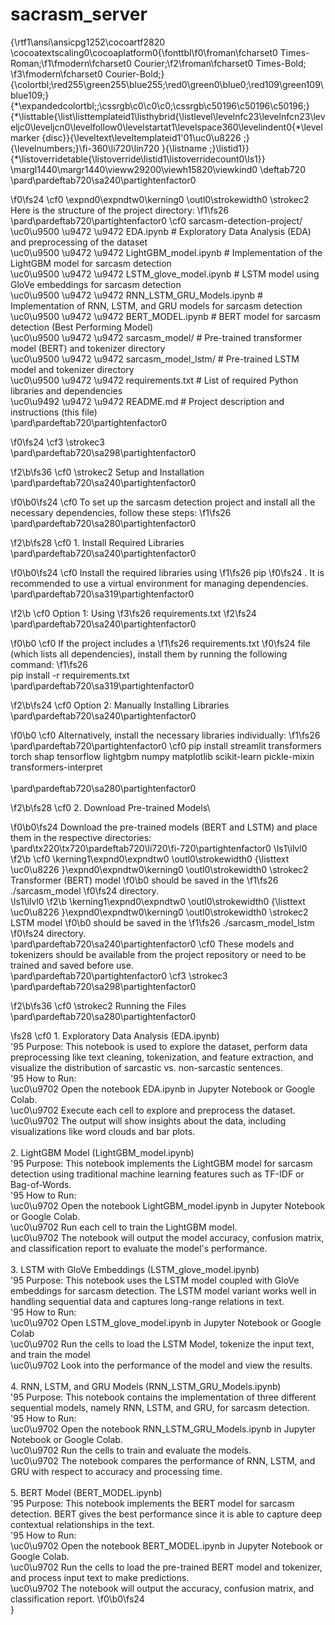 # sacrasm_server
{\rtf1\ansi\ansicpg1252\cocoartf2820
\cocoatextscaling0\cocoaplatform0{\fonttbl\f0\froman\fcharset0 Times-Roman;\f1\fmodern\fcharset0 Courier;\f2\froman\fcharset0 Times-Bold;
\f3\fmodern\fcharset0 Courier-Bold;}
{\colortbl;\red255\green255\blue255;\red0\green0\blue0;\red109\green109\blue109;}
{\*\expandedcolortbl;;\cssrgb\c0\c0\c0;\cssrgb\c50196\c50196\c50196;}
{\*\listtable{\list\listtemplateid1\listhybrid{\listlevel\levelnfc23\levelnfcn23\leveljc0\leveljcn0\levelfollow0\levelstartat1\levelspace360\levelindent0{\*\levelmarker \{disc\}}{\leveltext\leveltemplateid1\'01\uc0\u8226 ;}{\levelnumbers;}\fi-360\li720\lin720 }{\listname ;}\listid1}}
{\*\listoverridetable{\listoverride\listid1\listoverridecount0\ls1}}
\margl1440\margr1440\vieww29200\viewh15820\viewkind0
\deftab720
\pard\pardeftab720\sa240\partightenfactor0

\f0\fs24 \cf0 \expnd0\expndtw0\kerning0
\outl0\strokewidth0 \strokec2 Here is the structure of the project directory:
\f1\fs26 \
\pard\pardeftab720\partightenfactor0
\cf0 sarcasm-detection-project/\
\uc0\u9500 \u9472 \u9472  EDA.ipynb                    # Exploratory Data Analysis (EDA) and preprocessing of the dataset\
\uc0\u9500 \u9472 \u9472  LightGBM_model.ipynb          # Implementation of the LightGBM model for sarcasm detection\
\uc0\u9500 \u9472 \u9472  LSTM_glove_model.ipynb        # LSTM model using GloVe embeddings for sarcasm detection\
\uc0\u9500 \u9472 \u9472  RNN_LSTM_GRU_Models.ipynb     # Implementation of RNN, LSTM, and GRU models for sarcasm detection\
\uc0\u9500 \u9472 \u9472  BERT_MODEL.ipynb              # BERT model for sarcasm detection (Best Performing Model)\
\uc0\u9500 \u9472 \u9472  sarcasm_model/                # Pre-trained transformer model (BERT) and tokenizer directory\
\uc0\u9500 \u9472 \u9472  sarcasm_model_lstm/           # Pre-trained LSTM model and tokenizer directory\
\uc0\u9500 \u9472 \u9472  requirements.txt              # List of required Python libraries and dependencies\
\uc0\u9492 \u9472 \u9472  README.md                     # Project description and instructions (this file)\
\pard\pardeftab720\partightenfactor0

\f0\fs24 \cf3 \strokec3 \
\pard\pardeftab720\sa298\partightenfactor0

\f2\b\fs36 \cf0 \strokec2 Setup and Installation\
\pard\pardeftab720\sa240\partightenfactor0

\f0\b0\fs24 \cf0 To set up the sarcasm detection project and install all the necessary dependencies, follow these steps:
\f1\fs26 \
\pard\pardeftab720\sa280\partightenfactor0

\f2\b\fs28 \cf0 1. Install Required Libraries\
\pard\pardeftab720\sa240\partightenfactor0

\f0\b0\fs24 \cf0 Install the required libraries using 
\f1\fs26 pip
\f0\fs24 . It is recommended to use a virtual environment for managing dependencies.\
\pard\pardeftab720\sa319\partightenfactor0

\f2\b \cf0 Option 1: Using 
\f3\fs26 requirements.txt
\f2\fs24 \
\pard\pardeftab720\sa240\partightenfactor0

\f0\b0 \cf0 If the project includes a 
\f1\fs26 requirements.txt
\f0\fs24  file (which lists all dependencies), install them by running the following command:
\f1\fs26 \
pip install -r requirements.txt\
\pard\pardeftab720\sa319\partightenfactor0

\f2\b\fs24 \cf0 Option 2: Manually Installing Libraries\
\pard\pardeftab720\sa240\partightenfactor0

\f0\b0 \cf0 Alternatively, install the necessary libraries individually:
\f1\fs26 \
\pard\pardeftab720\partightenfactor0
\cf0 pip install streamlit transformers torch shap tensorflow lightgbm numpy matplotlib scikit-learn pickle-mixin transformers-interpret\
\
\pard\pardeftab720\sa280\partightenfactor0

\f2\b\fs28 \cf0 2. Download Pre-trained Models\

\f0\b0\fs24 Download the pre-trained models (BERT and LSTM) and place them in the respective directories:\
\pard\tx220\tx720\pardeftab720\li720\fi-720\partightenfactor0
\ls1\ilvl0
\f2\b \cf0 \kerning1\expnd0\expndtw0 \outl0\strokewidth0 {\listtext	\uc0\u8226 	}\expnd0\expndtw0\kerning0
\outl0\strokewidth0 \strokec2 Transformer (BERT) model
\f0\b0  should be saved in the 
\f1\fs26 ./sarcasm_model
\f0\fs24  directory.\
\ls1\ilvl0
\f2\b \kerning1\expnd0\expndtw0 \outl0\strokewidth0 {\listtext	\uc0\u8226 	}\expnd0\expndtw0\kerning0
\outl0\strokewidth0 \strokec2 LSTM model
\f0\b0  should be saved in the 
\f1\fs26 ./sarcasm_model_lstm
\f0\fs24  directory.\
\pard\pardeftab720\sa240\partightenfactor0
\cf0 These models and tokenizers should be available from the project repository or need to be trained and saved before use.\
\pard\pardeftab720\partightenfactor0
\cf3 \strokec3 \
\pard\pardeftab720\sa298\partightenfactor0

\f2\b\fs36 \cf0 \strokec2 Running the Files\
\pard\pardeftab720\sa280\partightenfactor0

\fs28 \cf0 1. Exploratory Data Analysis (EDA.ipynb)\
\'95	Purpose: This notebook is used to explore the dataset, perform data preprocessing like text cleaning, tokenization, and feature extraction, and visualize the distribution of sarcastic vs. non-sarcastic sentences.\
\'95	How to Run:\
	\uc0\u9702 	Open the notebook EDA.ipynb in Jupyter Notebook or Google Colab.\
	\uc0\u9702 	Execute each cell to explore and preprocess the dataset.\
	\uc0\u9702 	The output will show insights about the data, including visualizations like word clouds and bar plots.\
\
2. LightGBM Model (LightGBM_model.ipynb)\
\'95	Purpose: This notebook implements the LightGBM model for sarcasm detection using traditional machine learning features such as TF-IDF or Bag-of-Words.\
\'95	How to Run:\
	\uc0\u9702 	Open the notebook LightGBM_model.ipynb in Jupyter Notebook or Google Colab.\
	\uc0\u9702 	Run each cell to train the LightGBM model.\
	\uc0\u9702 	The notebook will output the model accuracy, confusion matrix, and classification report to evaluate the model's performance.\
\
3. LSTM with GloVe Embeddings (LSTM_glove_model.ipynb)\
\'95	Purpose: This notebook uses the LSTM model coupled with GloVe embeddings for sarcasm detection. The LSTM model variant works well in handling sequential data and captures long-range relations in text.\
\'95	How to Run:\
	\uc0\u9702 	Open LSTM_glove_model.ipynb in Jupyter Notebook or Google Colab\
	\uc0\u9702 	Run the cells to load the LSTM Model, tokenize the input text, and train the model\
	\uc0\u9702 	Look into the performance of the model and view the results.\
\
4. RNN, LSTM, and GRU Models (RNN_LSTM_GRU_Models.ipynb)\
\'95	Purpose: This notebook contains the implementation of three different sequential models, namely RNN, LSTM, and GRU, for sarcasm detection.\
\'95	How to Run:\
	\uc0\u9702 	Open the notebook RNN_LSTM_GRU_Models.ipynb in Jupyter Notebook or Google Colab.\
	\uc0\u9702 	Run the cells to train and evaluate the models.\
	\uc0\u9702 	The notebook compares the performance of RNN, LSTM, and GRU with respect to accuracy and processing time.\
\
5. BERT Model (BERT_MODEL.ipynb)\
\'95	Purpose: This notebook implements the BERT model for sarcasm detection. BERT gives the best performance since it is able to capture deep contextual relationships in the text.\
\'95	How to Run:\
	\uc0\u9702 	Open the notebook BERT_MODEL.ipynb in Jupyter Notebook or Google Colab.\
	\uc0\u9702 	Run the cells to load the pre-trained BERT model and tokenizer, and process input text to make predictions.\
	\uc0\u9702 	The notebook will output the accuracy, confusion matrix, and classification report.
\f0\b0\fs24 \
}
